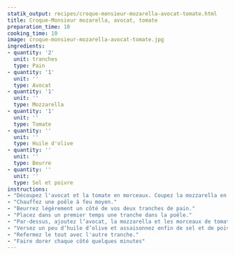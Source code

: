 ```yaml
---
statik_output: recipes/croque-monsieur-mozarella-avocat-tomate.html
title: Croque-Monsieur mozarella, avocat, tomate
preparation_time: 10
cooking_time: 10
image: croque-monsieur-mozarella-avocat-tomate.jpg
ingredients:
- quantity: '2'
  unit: tranches
  type: Pain
- quantity: '1'
  unit: ''
  type: Avocat
- quantity: '1'
  unit: ''
  type: Mozzarella
- quantity: '1'
  unit: ''
  type: Tomate
- quantity: ''
  unit: ''
  type: Huile d'olive
- quantity: ''
  unit: ''
  type: Beurre
- quantity: ''
  unit: ''
  type: Sel et poivre
instructions:
- "Découpez l'avocat et la tomate en morceaux. Coupez la mozzarella en tranches."
- "Chauffez une poêle à feu moyen."
- "Beurrez légèrement un côté de vos deux tranches de pain."
- "Placez dans un premier temps une tranche dans la poêle."
- "Par-dessus, ajoutez l’avocat, la mozzarella et les morceaux de tomate."
- "Versez un peu d’huile d’olive et assaisonnez enfin de sel et de poivre."
- "Refermez le tout avec l'autre tranche."
- "Faire dorer chaque côté quelques minutes"
---
```

